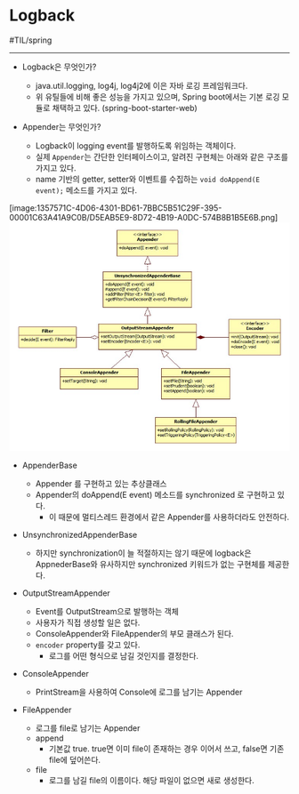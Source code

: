 # Logback
#TIL/spring

---

- Logback은 무엇인가?  
	- java.util.logging, log4j, log4j2에 이은 자바 로깅 프레임워크다.
	- 위 유틸들에 비해 좋은 성능을 가지고 있으며, Spring boot에서는 기본 로깅 모듈로 채택하고 있다. (spring-boot-starter-web)

- Appender는 무엇인가?  
	- Logback이 logging event를 발행하도록 위임하는 객체이다.  
	- 실제 `Appender`는 간단한 인터페이스이고, 알려진 구현체는 아래와 같은 구조를 가지고 있다.
	- name 기반의 getter, setter와 이벤트를 수집하는 `void doAppend(E event);` 메소드를 가지고 있다.


[image:1357571C-4D06-4301-BD61-7BBC5B51C29F-395-00001C63A41A9C0B/D5EAB5E9-8D72-4B19-A0DC-574B8B1B5E6B.png]
![](./images/logback01.png)


- AppenderBase
	- Appender 를 구현하고 있는 추상클래스
	- Appender의 doAppend(E event) 메소드를 synchronized 로 구현하고 있다.
		- 이 때문에 멀티스레드 환경에서 같은 Appender를 사용하더라도 안전하다.

- UnsynchronizedAppenderBase
	- 하지만 synchronization이 늘 적절하지는 않기 때문에 logback은 AppnederBase와 유사하지만 synchronized 키워드가 없는 구현체를 제공한다.

- OutputStreamAppender
	- Event를 OutputStream으로 발행하는 객체
	- 사용자가 직접 생성할 일은 없다.
	- ConsoleAppender와 FileAppender의 부모 클래스가 된다.
	- `encoder` property를 갖고 있다.
		- 로그를 어떤 형식으로 남길 것인지를 결정한다.

- ConsoleAppender
	- PrintStream을 사용하여 Console에 로그를 남기는 Appender

- FileAppender
	- 로그를 file로 남기는 Appender
	- append
		- 기본값 true. true면 이미 file이 존재하는 경우 이어서 쓰고, false면 기존 file에 덮어쓴다.
	- file
		- 로그를 남길 file의 이름이다. 해당 파일이 없으면 새로 생성한다.








































